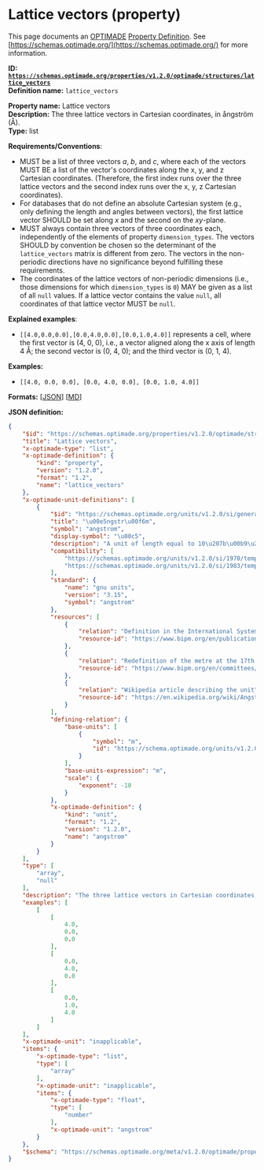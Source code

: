 # Lattice vectors (property)
This page documents an [OPTIMADE](https://www.optimade.org/) [Property Definition](https://schemas.optimade.org/#definitions). See [https://schemas.optimade.org/](https://schemas.optimade.org/) for more information.

**ID: [`https://schemas.optimade.org/properties/v1.2.0/optimade/structures/lattice_vectors`](https://schemas.optimade.org/properties/v1.2.0/optimade/structures/lattice_vectors)**  
**Definition name:** `lattice_vectors`

**Property name:** Lattice vectors  
**Description:** The three lattice vectors in Cartesian coordinates, in ångström (Å).  
**Type:** list  

**Requirements/Conventions**:

- MUST be a list of three vectors *a*, *b*, and *c*, where each of the vectors MUST BE a list of the vector's coordinates along the x, y, and z Cartesian coordinates.
  (Therefore, the first index runs over the three lattice vectors and the second index runs over the x, y, z Cartesian coordinates).
- For databases that do not define an absolute Cartesian system (e.g., only defining the length and angles between vectors), the first lattice vector SHOULD be set along *x* and the second on the *xy*-plane.
- MUST always contain three vectors of three coordinates each, independently of the elements of property `dimension_types`.
  The vectors SHOULD by convention be chosen so the determinant of the `lattice_vectors` matrix is different from zero.
  The vectors in the non-periodic directions have no significance beyond fulfilling these requirements.
- The coordinates of the lattice vectors of non-periodic dimensions (i.e., those dimensions for which `dimension_types` is `0`) MAY be given as a list of all `null` values.
  If a lattice vector contains the value `null`, all coordinates of that lattice vector MUST be `null`.

**Explained examples**:

- `[[4.0,0.0,0.0],[0.0,4.0,0.0],[0.0,1.0,4.0]]` represents a cell, where the first vector is (4, 0, 0), i.e., a vector aligned along the x axis of length 4 Å; the second vector is (0, 4, 0); and the third vector is (0, 1, 4).

**Examples:**

- `[[4.0, 0.0, 0.0], [0.0, 4.0, 0.0], [0.0, 1.0, 4.0]]`

**Formats:** [[JSON](lattice_vectors.json)] [[MD](lattice_vectors.md)]

**JSON definition:**

``` json
{
    "$id": "https://schemas.optimade.org/properties/v1.2.0/optimade/structures/lattice_vectors",
    "title": "Lattice vectors",
    "x-optimade-type": "list",
    "x-optimade-definition": {
        "kind": "property",
        "version": "1.2.0",
        "format": "1.2",
        "name": "lattice_vectors"
    },
    "x-optimade-unit-definitions": [
        {
            "$id": "https://schemas.optimade.org/units/v1.2.0/si/general/angstrom",
            "title": "\u00e5ngstr\u00f6m",
            "symbol": "angstrom",
            "display-symbol": "\u00c5",
            "description": "A unit of length equal to 10\u207b\u00b9\u2070 meter, using the current, or one of the historical, definitions of the SI units.\n\nThe \u00e5ngstr\u00f6m appear in the International System of Units (SI), 1th ed. (1970) defined as \"1 \u00c5 = 0.1 nm = 10\u207b\u00b9\u2070 m\".\n\nThe \u00e5ngstr\u00f6m was implicitly redefined via the redefinition of the metre at the 17th CGPM meeting (1983), resolution 1.\n\nThe International System of Units (SI), 1th ed. (1970) categorizes the unit as \"temporarily admitted\" for use with the SI units.\nThe International System of Units (SI), 7th ed. (1998) changes the categorisation to \"Other non-SI units currently accepted for use with the International System.\"\nThe International System of Units (SI), 8th ed. (2006) changes the categorization to \"Other non-SI units\" and adds as a clarifying footnote \"The \u00e5ngstr\u00f6m is widely used by x-ray crystallographers and structural chemists because all chemical bonds lie in the range 1 to 3 \u00e5ngstr\u00f6ms. However it has no official sanction from the CIPM or the CGPM.\"\nThe \u00e5ngstr\u00f6m is omitted in the International System of Units (SI), 9th Edition (2019).\n\nThis is a generalized definition taken to reference the current, or one of the historical, SI unit definitions.\nThis definition is intended for situations when it is not possible to be more precise, e.g., in contexts where data have been collected that uses different historical SI definitions.",
            "compatibility": [
                "https://schemas.optimade.org/units/v1.2.0/si/1970/temporary/angstrom",
                "https://schemas.optimade.org/units/v1.2.0/si/1983/temporary/angstrom"
            ],
            "standard": {
                "name": "gnu units",
                "version": "3.15",
                "symbol": "angstrom"
            },
            "resources": [
                {
                    "relation": "Definition in the International System of Units (SI), 1th Edition",
                    "resource-id": "https://www.bipm.org/en/publications/si-brochure"
                },
                {
                    "relation": "Redefinition of the metre at the 17th CGPM meeting (1983), resolution 1",
                    "resource-id": "https://www.bipm.org/en/committees/cg/cgpm/17-1983/resolution-1"
                },
                {
                    "relation": "Wikipedia article describing the unit",
                    "resource-id": "https://en.wikipedia.org/wiki/Angstrom"
                }
            ],
            "defining-relation": {
                "base-units": [
                    {
                        "symbol": "m",
                        "id": "https://schema.optimade.org/units/v1.2.0/si/general/metre"
                    }
                ],
                "base-units-expression": "m",
                "scale": {
                    "exponent": -10
                }
            },
            "x-optimade-definition": {
                "kind": "unit",
                "format": "1.2",
                "version": "1.2.0",
                "name": "angstrom"
            }
        }
    ],
    "type": [
        "array",
        "null"
    ],
    "description": "The three lattice vectors in Cartesian coordinates, in \u00e5ngstr\u00f6m (\u00c5).\n\n**Requirements/Conventions**:\n\n- MUST be a list of three vectors *a*, *b*, and *c*, where each of the vectors MUST BE a list of the vector's coordinates along the x, y, and z Cartesian coordinates.\n  (Therefore, the first index runs over the three lattice vectors and the second index runs over the x, y, z Cartesian coordinates).\n- For databases that do not define an absolute Cartesian system (e.g., only defining the length and angles between vectors), the first lattice vector SHOULD be set along *x* and the second on the *xy*-plane.\n- MUST always contain three vectors of three coordinates each, independently of the elements of property `dimension_types`.\n  The vectors SHOULD by convention be chosen so the determinant of the `lattice_vectors` matrix is different from zero.\n  The vectors in the non-periodic directions have no significance beyond fulfilling these requirements.\n- The coordinates of the lattice vectors of non-periodic dimensions (i.e., those dimensions for which `dimension_types` is `0`) MAY be given as a list of all `null` values.\n  If a lattice vector contains the value `null`, all coordinates of that lattice vector MUST be `null`.\n\n**Explained examples**:\n\n- `[[4.0,0.0,0.0],[0.0,4.0,0.0],[0.0,1.0,4.0]]` represents a cell, where the first vector is (4, 0, 0), i.e., a vector aligned along the x axis of length 4 \u00c5; the second vector is (0, 4, 0); and the third vector is (0, 1, 4).",
    "examples": [
        [
            [
                4.0,
                0.0,
                0.0
            ],
            [
                0.0,
                4.0,
                0.0
            ],
            [
                0.0,
                1.0,
                4.0
            ]
        ]
    ],
    "x-optimade-unit": "inapplicable",
    "items": {
        "x-optimade-type": "list",
        "type": [
            "array"
        ],
        "x-optimade-unit": "inapplicable",
        "items": {
            "x-optimade-type": "float",
            "type": [
                "number"
            ],
            "x-optimade-unit": "angstrom"
        }
    },
    "$schema": "https://schemas.optimade.org/meta/v1.2.0/optimade/property_definition.md"
}
```